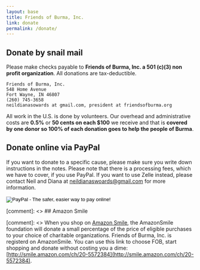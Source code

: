 ```yaml
---
layout: base
title: Friends of Burma, Inc.
link: donate
permalink: /donate/
---
```



## Donate by snail mail

Please make checks payable to **Friends of Burma, Inc. a 501 (c)(3) non profit organization**. All donations are tax-deductible.

    Friends of Burma, Inc.
    548 Home Avenue
    Fort Wayne, IN 46807
    (260) 745-3658
    neildianasowards at gmail.com, president at friendsofburma.org

All work in the U.S. is done by volunteers. Our overhead and administrative costs are **0.5%** or **50 cents on each $100** we receive and that is **covered by one donor so 100% of each donation goes to help the people of Burma**.


## Donate online via PayPal

If you want to donate to a specific cause, please make sure you write down instructions in the notes. Please note that there is a processing fees, which we have to cover, if you use PayPal. If you want to use Zelle instead, please contact Neil and Diana at neildianaswoards@gmail.com for more information.

<p>
  <form action="https://www.paypal.com/cgi-bin/webscr" method="post" target="_top">
    <input type="hidden" name="cmd" value="_s-xclick">
    <input type="hidden" name="hosted_button_id" value="8Z7BX3AVUZAL6">
    <input type="image" src="https://www.paypalobjects.com/en_US/i/btn/btn_donateCC_LG.gif" border="0" name="submit" alt="PayPal - The safer, easier way to pay online!">
    <img alt="" border="0" src="https://www.paypalobjects.com/en_US/i/scr/pixel.gif" width="1" height="1">
  </form>
</p>



[comment]: <> ## Amazon Smile

[comment]: <> When you shop on [Amazon Smile](http://smile.amazon.com/ch/20-5572384), the AmazonSmile foundation will donate a small percentage of the price of eligible purchases to your choice of charitable organizations. Friends of Burma, Inc. is registerd on AmazonSmile. You can use this link to choose FOB, start shopping and donate without costing you a dime: [http://smile.amazon.com/ch/20-5572384](http://smile.amazon.com/ch/20-5572384).



